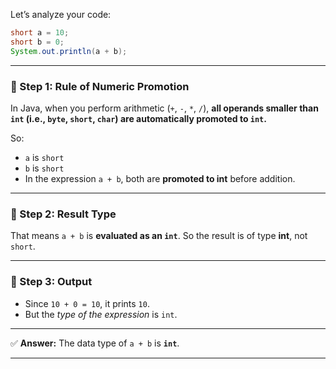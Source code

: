 Let’s analyze your code:

```java
short a = 10;
short b = 0;
System.out.println(a + b);
```

---

### 🔎 Step 1: Rule of Numeric Promotion

In Java, when you perform arithmetic (`+`, `-`, `*`, `/`), **all operands smaller than `int` (i.e., `byte`, `short`, `char`) are automatically promoted to `int`.**

So:

* `a` is `short`
* `b` is `short`
* In the expression `a + b`, both are **promoted to int** before addition.

---

### 🔎 Step 2: Result Type

That means `a + b` is **evaluated as an `int`**.
So the result is of type **int**, not `short`.

---

### 🔎 Step 3: Output

* Since `10 + 0 = 10`, it prints `10`.
* But the *type of the expression* is `int`.

---

✅ **Answer:**
The data type of `a + b` is **`int`**.

---